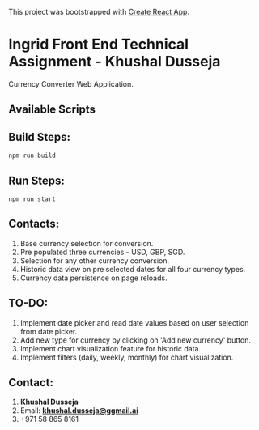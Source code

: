 This project was bootstrapped with [Create React App](https://github.com/facebook/create-react-app).

# Ingrid Front End Technical Assignment - Khushal Dusseja
Currency Converter Web Application.

## Available Scripts

## Build Steps:
```
npm run build
```

## Run Steps:
```
npm run start
```

## Contacts:
1. Base currency selection for conversion.
2. Pre populated three currencies - USD, GBP, SGD.
3. Selection for any other currency conversion.
4. Historic data view on pre selected dates for all four currency types.
4. Currency data persistence on page reloads.

## TO-DO:
1. Implement date picker and read date values based on user selection from date picker.
2. Add new type for currency by clicking on 'Add new currency' button.
3. Implement chart visualization feature for historic data.
4. Implement filters (daily, weekly, monthly) for chart visualization.

## Contact:
1. **Khushal Dusseja**
2. Email: **khushal.dusseja@ggmail.ai**
3. +971 58 865 8161
        
